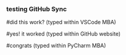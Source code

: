 <!---
Hi everyone.
This README.md is a test to ensure GitHub is in sync with PyCharm and Visual Studio Code.
-->

<head>
    <h3 align="left">
    testing GitHub Sync
    </h3>
</head>

<body>
<p align="left">
#did this work? (typed within VSCode MBA)

#yes! it worked (typed within GitHub website)

#congrats (typed within PyCharm MBA)
</body>
